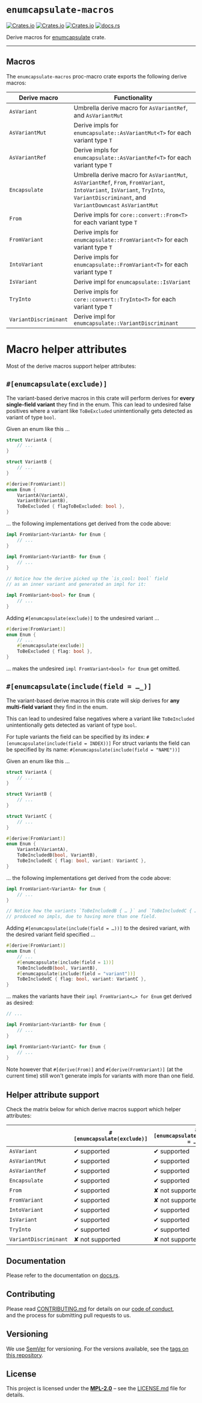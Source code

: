 # `enumcapsulate-macros`

[![Crates.io](https://img.shields.io/crates/v/enumcapsulate-macros)](https://crates.io/crates/enumcapsulate-macros)
[![Crates.io](https://img.shields.io/crates/d/enumcapsulate-macros)](https://crates.io/crates/enumcapsulate-macros)
[![Crates.io](https://img.shields.io/crates/l/enumcapsulate-macros)](https://crates.io/crates/enumcapsulate-macros)
[![docs.rs](https://docs.rs/enumcapsulate-macros/badge.svg)](https://docs.rs/enumcapsulate-macros/)

Derive macros for [enumcapsulate](https://crates.io/crates/enumcapsulate) crate.

----

## Macros

The `enumcapsulate-macros` proc-macro crate exports the following derive macros:

| Derive macro          | Functionality                                                                                                                                                                       |
| --------------------- | ----------------------------------------------------------------------------------------------------------------------------------------------------------------------------------- |
| `AsVariant`           | Umbrella derive macro for `AsVariantRef`, and `AsVariantMut`                                                                                                                        |
| `AsVariantMut`        | Derive impls for `enumcapsulate::AsVariantMut<T>` for each variant type `T`                                                                                                         |
| `AsVariantRef`        | Derive impls for `enumcapsulate::AsVariantRef<T>` for each variant type `T`                                                                                                         |
| `Encapsulate`         | Umbrella derive macro for `AsVariantMut`, `AsVariantRef`, `From`, `FromVariant`, `IntoVariant`, `IsVariant`, `TryInto`, `VariantDiscriminant`, and `VariantDowncast` `AsVariantMut` |
| `From`                | Derive impls for `core::convert::From<T>` for each variant type `T`                                                                                                                 |
| `FromVariant`         | Derive impls for `enumcapsulate::FromVariant<T>` for each variant type `T`                                                                                                          |
| `IntoVariant`         | Derive impls for `enumcapsulate::FromVariant<T>` for each variant type `T`                                                                                                          |
| `IsVariant`           | Derive impl for `enumcapsulate::IsVariant`                                                                                                                                          |
| `TryInto`             | Derive impls for `core::convert::TryInto<T>` for each variant type `T`                                                                                                              |
| `VariantDiscriminant` | Derive impl for `enumcapsulate::VariantDiscriminant`                                                                                                                                |

# Macro helper attributes

Most of the derive macros support helper attributes:

## `#[enumcapsulate(exclude)]`

The variant-based derive macros in this crate will perform derives for **every single-field variant** they find in the enum.
This can lead to undesired false positives where a variant like `ToBeExcluded` unintentionally
gets detected as variant of type `bool`.

Given an enum like this …

```rust
struct VariantA {
    // ...
}

struct VariantB {
    // ...
}

#[derive(FromVariant)]
enum Enum {
    VariantA(VariantA),
    VariantB(VariantB),
    ToBeExcluded { flagToBeExcluded: bool },
}
```

… the following implementations get derived from the code above:

```rust
impl FromVariant<VariantA> for Enum {
    // ...
}

impl FromVariant<VariantB> for Enum {
    // ...
}

// Notice how the derive picked up the `is_cool: bool` field
// as an inner variant and generated an impl for it:

impl FromVariant<bool> for Enum {
    // ...
}
```

Adding `#[enumcapsulate(exclude)]` to the undesired variant …

```rust
#[derive(FromVariant)]
enum Enum {
    // ...
    #[enumcapsulate(exclude)]
    ToBeExcluded { flag: bool },
}
```

… makes the undesired `impl FromVariant<bool> for Enum` get omitted.

## `#[enumcapsulate(include(field = …_)]`

The variant-based derive macros in this crate will skip derives for **any multi-field variant** they find in the enum.

This can lead to undesired false negatives where a variant like `ToBeIncluded` unintentionally
gets detected as variant of type `bool`.

For tuple variants the field can be specified by its index: `#[enumcapsulate(include(field = INDEX))]`
For struct variants the field can be specified by its name: `#[enumcapsulate(include(field = "NAME"))]`

Given an enum like this …

```rust
struct VariantA {
    // ...
}

struct VariantB {
    // ...
}

struct VariantC {
    // ...
}

#[derive(FromVariant)]
enum Enum {
    VariantA(VariantA),
    ToBeIncludedB(bool, VariantB),
    ToBeIncludedC { flag: bool, variant: VariantC },
}
```

… the following implementations get derived from the code above:

```rust
impl FromVariant<VariantA> for Enum {
    // ...
}

// Notice how the variants `ToBeIncludedB { … }` and `ToBeIncludedC { … }`
// produced no impls, due to having more than one field.
```

Adding `#[enumcapsulate(include(field = …))]` to the desired variant,
with the desired variant field specified …

```rust
#[derive(FromVariant)]
enum Enum {
    // ...
    #[enumcapsulate(include(field = 1))]
    ToBeIncludedB(bool, VariantB),
    #[enumcapsulate(include(field = "variant"))]
    ToBeIncludedC { flag: bool, variant: VariantC },
}
```

… makes the variants have their `impl FromVariant<…> for Enum` get derived as desired:

```rust
// ...

impl FromVariant<VariantB> for Enum {
    // ...
}

impl FromVariant<VariantC> for Enum {
    // ...
}
```

Note however that `#[derive(From)]` and `#[derive(FromVariant)]` (at the current time)
still won't generate impls for variants with more than one field.

## Helper attribute support

Check the matrix below for which derive macros support which helper attributes:

|                       | `#[enumcapsulate(exclude)]` | `#[enumcapsulate(include(field = …))]` |
| --------------------- | --------------------------- | -------------------------------------- |
| `AsVariant`           | ✔ supported                 | ✔ supported                            |
| `AsVariantMut`        | ✔ supported                 | ✔ supported                            |
| `AsVariantRef`        | ✔ supported                 | ✔ supported                            |
| `Encapsulate`         | ✔ supported                 | ✔ supported                            |
| `From`                | ✔ supported                 | ✘ not supported                        |
| `FromVariant`         | ✔ supported                 | ✘ not supported                        |
| `IntoVariant`         | ✔ supported                 | ✔ supported                            |
| `IsVariant`           | ✔ supported                 | ✔ supported                            |
| `TryInto`             | ✔ supported                 | ✔ supported                            |
| `VariantDiscriminant` | ✘ not supported             | ✘ not supported                        |

## Documentation

Please refer to the documentation on [docs.rs](https://docs.rs/enumcapsulate-macros).

## Contributing

Please read [CONTRIBUTING.md](CONTRIBUTING.md) for details on our [code of conduct](https://www.rust-lang.org/conduct.html),  
and the process for submitting pull requests to us.

## Versioning

We use [SemVer](http://semver.org/) for versioning. For the versions available, see the [tags on this repository](https://github.com/regexident/enumcapsulate-macros/tags).

## License

This project is licensed under the [**MPL-2.0**](https://www.tldrlegal.com/l/mpl-2.0) – see the [LICENSE.md](LICENSE.md) file for details.
